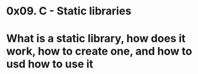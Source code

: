 # 0x09. C - Static libraries
# What is a static library, how does it work, how to create one, and how to usd how to use it